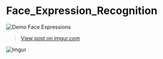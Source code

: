 # Face_Expression_Recognition
![Demo Face Expressions](https://imgur.com/8iNVYHg)
<blockquote class="imgur-embed-pub" lang="en" data-id="8iNVYHg"><a href="https://imgur.com/8iNVYHg">View post on imgur.com</a></blockquote><script async src="//s.imgur.com/min/embed.js" charset="utf-8"></script>

![Imgur](https://i.imgur.com/8iNVYHg.gif)
